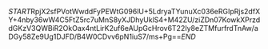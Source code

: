 $START$RpjX2sfPVotWwddFyPEWtG096lU+5LdryaTYunuXc036eRGIpRjs2dfXY+4nby36wW4C5FtZ5rc7uMnS8yXJDhyUklS4+M42ZU/ziZDn07KowkXPrzddGKzV3QWBiR2OkOax4ntLirK2uf6eAUpGcHrov6T22Iy8eZTMfurfrdTnAw/aDGy58Ze9Ug1DJFD/B4W0CDvv6pN1iuS7/ms+Pg==$END$